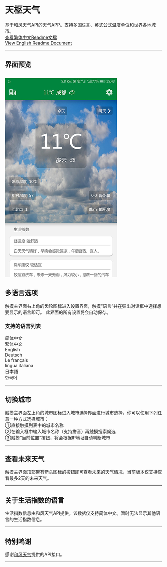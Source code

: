 # 天枢天气  
基于和风天气API的天气APP。支持多国语言、英式公式温度单位和世界各地城市。  
[查看繁体中文Readme文檔](https://github.com/DubheBroken/DubheWeather/blob/master/Readme-zh_tw.md)  
[View English Readme Document](https://github.com/DubheBroken/DubheWeather/blob/master/README.md)  

---------------------------------------
## 界面预览
![主界面](https://github.com/DubheBroken/DubheWeather/blob/master/readme_image/Screenshot_main_cn.jpg)
---------------------------------------
## 多语言选项  
触摸主界面右上角的齿轮图标进入设置界面，触摸“语言”并在弹出对话框中选择想要显示的语言即可。
此界面的所有设置将会自动保存。
### 支持的语言列表 
简体中文  
繁体中文  
English  
Deutsch  
Le français  
lingua italiana  
日本語  
한국어  

---------------------------------------
## 切换城市  
触摸主界面左上角的城市图标进入城市选择界面进行城市选择，你可以使用下列任意一种方式选择城市：  
①直接触摸列表中的城市名称  
②在输入框中输入城市名称（支持拼音）再触摸搜索候选  
③触摸“当前位置”按钮，将会根据IP地址自动判断城市

---------------------------------------
## 查看未来天气  
触摸主界面顶部带有箭头图标的按钮即可查看未来的天气情况，当前版本仅支持查看最多2天的未来天气。

---------------------------------------
## 关于生活指数的语言  
生活指数信息由和风天气API提供，该数据仅支持简体中文。暂时无法显示其他语言的生活指数信息。

---------------------------------------
## 特别鸣谢  
感谢[和风天气](www.heweather.com)提供的API接口。

---------------------------------------
